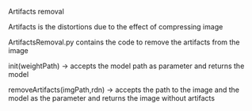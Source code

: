 Artifacts removal

Artifacts is the distortions due to the effect of compressing image

ArtifactsRemoval.py contains the code to remove the artifacts from the image

init(weightPath) -> accepts the model path as parameter and returns the model

removeArtifacts(imgPath,rdn) -> accepts the path to the image and the model as the parameter and returns the image without artifacts
